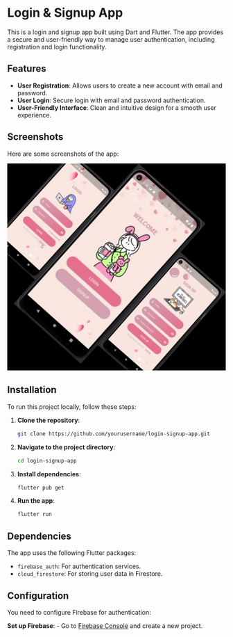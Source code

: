 

# Login & Signup App

This is a login and signup app built using Dart and Flutter. The app provides a secure and user-friendly way to manage user authentication, including registration and login functionality.

## Features

- **User Registration**: Allows users to create a new account with email and password.
- **User Login**: Secure login with email and password authentication.
- **User-Friendly Interface**: Clean and intuitive design for a smooth user experience.

## Screenshots

Here are some screenshots of the app:

![Login Screen](https://github.com/nchynacha/portfolio/blob/main/assets/images/flutter-login.png?raw=true)

## Installation

To run this project locally, follow these steps:

1. **Clone the repository**:
    ```bash
    git clone https://github.com/yourusername/login-signup-app.git
    ```
2. **Navigate to the project directory**:
    ```bash
    cd login-signup-app
    ```
3. **Install dependencies**:
    ```bash
    flutter pub get
    ```
4. **Run the app**:
    ```bash
    flutter run
    ```

## Dependencies

The app uses the following Flutter packages:

- `firebase_auth`: For authentication services.
- `cloud_firestore`: For storing user data in Firestore.


## Configuration

You need to configure Firebase for authentication:

 **Set up Firebase**:
    - Go to [Firebase Console](https://console.firebase.google.com/) and create a new project.
   

